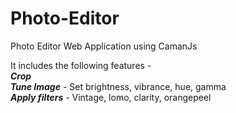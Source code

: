 # Photo-Editor
Photo Editor Web Application using CamanJs  

It includes the following features -  
**_Crop_**  
**_Tune Image_** - Set brightness, vibrance, hue, gamma  
**_Apply filters_** - Vintage, lomo, clarity, orangepeel
